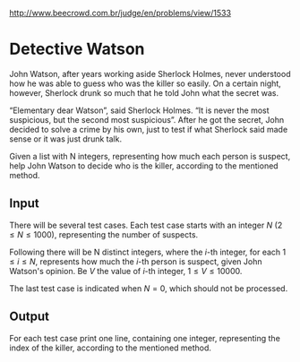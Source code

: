http://www.beecrowd.com.br/judge/en/problems/view/1533

# Detective Watson

John Watson, after years working aside Sherlock Holmes, never understood how
he was able to guess who was the killer so easily. On a certain night,
however, Sherlock drunk so much that he told John what the secret was.

“Elementary dear Watson”, said Sherlock Holmes. “It is never the most
suspicious, but the second most suspicious”. After he got the secret, John
decided to solve a crime by his own, just to test if what Sherlock said made
sense or it was just drunk talk.

Given a list with N integers, representing how much each person is suspect,
help John Watson to decide who is the killer, according to the mentioned
method.

## Input

There will be several test cases. Each test case starts with an integer $N$
($2 \leq N \leq 1000$), representing the number of suspects.

Following there will be N distinct integers, where the $i$-th integer, for
each $1 \leq i \leq N$, represents how much the $i$-th person is suspect,
given John Watson's opinion. Be $V$ the value of $i$-th integer,
$1 \leq V \leq 10000$.

The last test case is indicated when $N = 0$, which should not be processed.

## Output

For each test case print one line, containing one integer, representing the
index of the killer, according to the mentioned method.
